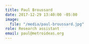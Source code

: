 ```yaml
---
title: Paul Broussard
date: 2017-12-29 13:40:00 -05:00
image:
  file: "/media/paul-broussard.jpg"
role: Research assistant
email: paul@metroideas.org
---
```


